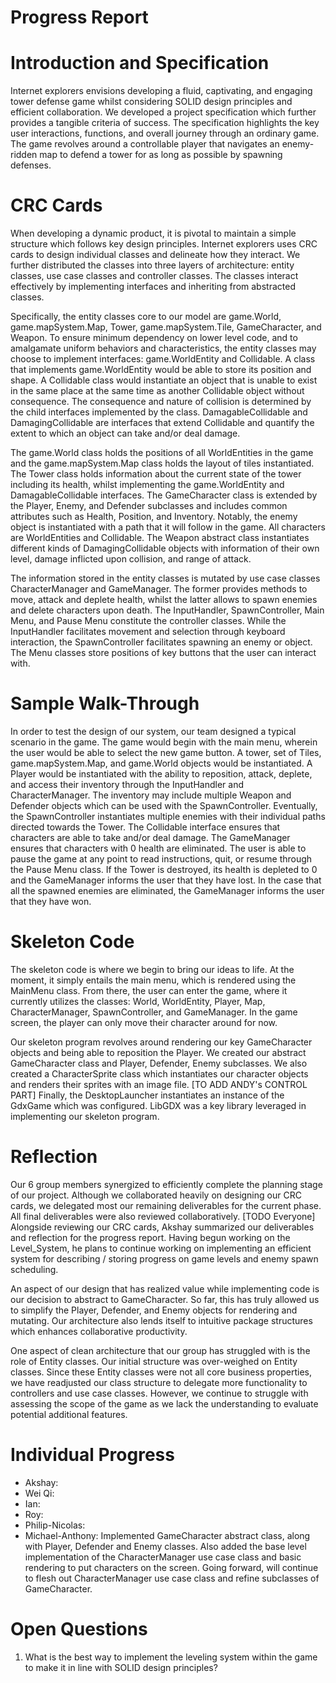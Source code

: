 # Progress Report

# Introduction and Specification

Internet explorers envisions developing a fluid, captivating, and engaging tower defense game whilst considering
SOLID design principles and efficient collaboration. We developed a project specification which further provides
a tangible criteria of success. The specification highlights the key user interactions, functions, and overall 
journey through an ordinary game. The game revolves around a controllable player that navigates an enemy-ridden map
to defend a tower for as long as possible by spawning defenses. 

# CRC Cards

When developing a dynamic product, it is pivotal to maintain a simple structure which follows key design principles. 
Internet explorers uses CRC cards to design individual classes and delineate how they interact. We further distributed 
the classes into three layers of architecture: entity classes, use case classes and controller classes. The classes 
interact effectively by implementing interfaces and inheriting from abstracted classes. 

Specifically, the entity classes core to our model are game.World, game.mapSystem.Map, Tower, game.mapSystem.Tile, GameCharacter<Abstract>, and 
Weapon<Abstract>. To ensure minimum dependency on lower level code, and to amalgamate uniform behaviors and 
characteristics, the entity classes may choose to implement interfaces: game.WorldEntity and Collidable. A class that 
implements game.WorldEntity would be able to store its position and shape. A Collidable class would instantiate an object 
that is unable to exist in the same place at the same time as another Collidable object without consequence. The 
consequence and nature of collision is determined by the child interfaces implemented by the class. DamagableCollidable 
and DamagingCollidable are interfaces that extend Collidable and quantify the extent to which an object can take and/or 
deal damage. 

The game.World class holds the positions of all WorldEntities in the game and the game.mapSystem.Map class holds the layout of tiles 
instantiated. The Tower class holds information about the current state of the tower including its health, whilst 
implementing the game.WorldEntity and DamagableCollidable interfaces. The GameCharacter class is extended by the 
Player, Enemy, and Defender subclasses and includes common attributes such as Health, Position, and Inventory. Notably,
the enemy object is instantiated with a path that it will follow in the game. All characters are WorldEntities and
Collidable. The Weapon abstract class instantiates different kinds of DamagingCollidable objects with information of
their own level, damage inflicted upon collision, and range of attack. 

The information stored in the entity classes is mutated by use case classes CharacterManager and GameManager. The
former provides methods to move, attack and deplete health, whilst the latter allows to spawn enemies and delete
characters upon death. The InputHandler, SpawnController, Main Menu, and Pause Menu constitute the controller classes.
While the InputHandler facilitates movement and selection through keyboard interaction, the SpawnController facilitates
spawning an enemy or object. The Menu classes store positions of key buttons that the user can interact with.

# Sample Walk-Through

In order to test the design of our system, our team designed a typical scenario in the game. The game would begin
with the main menu, wherein the user would be able to select the new game button. A tower, set of Tiles, game.mapSystem.Map, and game.World
objects would be instantiated. A Player would be instantiated with the ability to reposition, attack, deplete, and 
access their inventory through the InputHandler and CharacterManager. The inventory may include multiple Weapon and 
Defender objects which can be used with the SpawnController. Eventually, the SpawnController instantiates multiple
enemies with their individual paths directed towards the Tower. The Collidable interface ensures that characters are
able to take and/or deal damage. The GameManager ensures that characters with 0 health are eliminated. The user is 
able to pause the game at any point to read instructions, quit, or resume through the Pause Menu class. If the Tower
is destroyed, its health is depleted to 0 and the GameManager informs the user that they have lost. In the case that
all the spawned enemies are eliminated, the GameManager informs the user that they have won. 

# Skeleton Code

The skeleton code is where we begin to bring our ideas to life. At the moment, it simply entails the main menu, which
is rendered using the MainMenu class. From there, the user can enter the game, where it currently utilizes the classes:
World, WorldEntity, Player, Map, CharacterManager, SpawnController, and GameManager. In the game screen, the player can
only  move their character around for now.

Our skeleton program revolves around rendering our key GameCharacter objects and being able to reposition the Player. We
created our abstract GameCharacter class and Player, Defender, Enemy subclasses. We also created a CharacterSprite class
which instantiates our character objects and renders their sprites with an image file. [TO ADD ANDY's CONTROL PART] 
Finally, the DesktopLauncher instantiates an instance of the GdxGame which was configured. LibGDX was a key library 
leveraged in implementing our skeleton program. 

# Reflection

Our 6 group members synergized to efficiently complete the planning stage of our project. Although we collaborated
heavily on designing our CRC cards, we delegated most our remaining deliverables for the current phase. All final
deliverables were also reviewed collaboratively. [TODO Everyone] 
Alongside reviewing our CRC cards, Akshay summarized our deliverables and reflection for the progress report. 
Having begun working on the Level_System, he plans to continue working on implementing an efficient system for 
describing / storing progress on game levels and enemy spawn scheduling. 

An aspect of our design that has realized value while implementing code is our decision to abstract to GameCharacter. So
far, this has truly allowed us to simplify the Player, Defender, and Enemy objects for rendering and mutating. Our 
architecture also lends itself to intuitive package structures which enhances collaborative productivity. 

One aspect of clean architecture that our group has struggled with is the role of Entity classes. Our initial structure
was over-weighed on Entity classes. Since these Entity classes were not all core business properties, we have readjusted
our class structure to delegate more functionality to controllers and use case classes. However, we continue to struggle
with assessing the scope of the game as we lack the understanding to evaluate potential additional features.
  
# Individual Progress
<ul> 
<li>Akshay:</li>
<li>Wei Qi:</li>
<li>Ian:</li>
<li>Roy:</li>
<li>Philip-Nicolas:</li>
<li>Michael-Anthony: Implemented GameCharacter abstract class, along with Player, Defender and Enemy classes. Also added the base level implementation of the CharacterManager use case class and basic rendering to put characters on the screen. Going forward, will continue to flesh out CharacterManager use case class and refine subclasses of GameCharacter.</li>
</ul>  
  
# Open Questions
  
  <ol>
    <li>What is the best way to implement the leveling system within the game to make it in line with SOLID design principles?</li>
  </ol>
